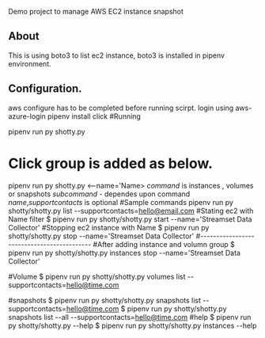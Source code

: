 Demo project to manage AWS EC2 instance snapshot

## About
This is using boto3 to list ec2 instance,
boto3 is installed in pipenv environment.

## Configuration.
aws configure has to be completed before running scirpt.
login using aws-azure-login
pipenv install click
#Running

pipenv run py shotty.py


# Click group is added as below.
pipenv run py shotty.py <command> <--name='Name>
*command* is instances , volumes or snapshots
*subcommand* - dependes upon command
*name*,*supportcontacts* is optional
#Sample commands
pipenv run py shotty/shotty.py list --supportcontacts=hello@email.com
#Stating ec2 with Name filter
$ pipenv run py shotty/shotty.py start --name='Streamset Data Collector'
#Stopping ec2 instance with Name
$ pipenv run py shotty/shotty.py stop --name='Streamset Data Collector'
#-------------------------------------------
#After adding instance and volumn group
$ pipenv run py shotty/shotty.py instances stop --name='Streamset Data Collector'

#Volume
$ pipenv run py shotty/shotty.py volumes list --supportcontacts=hello@time.com

#snapshots
$ pipenv run py shotty/shotty.py snapshots list --supportcontacts=hello@time.com
$ pipenv run py shotty/shotty.py snapshots list --all --supportcontacts=hello@time.com
#help
$ pipenv run py shotty/shotty.py --help
$ pipenv run py shotty/shotty.py instances --help